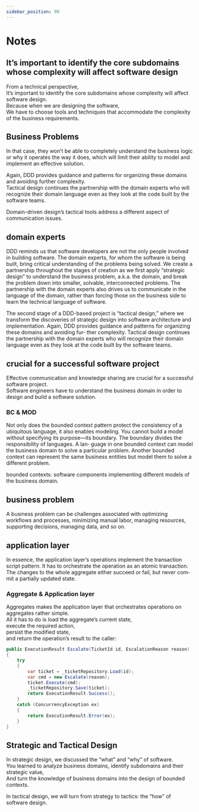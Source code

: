```yaml
---
sidebar_position: 99
---
```


# Notes

## It’s important to identify the core subdomains whose complexity will affect software design

From a technical perspective,  
It’s important to identify the core subdomains whose complexity will affect software design.  
Because when we are designing the software,  
We have to choose tools and techniques that accommodate the complexity of the business requirements.

## Business Problems

In that case, they won’t be able to completely understand the business logic or why it operates the way it does, which will limit their ability to model and implement an effective solution.

Again, DDD provides guidance and patterns for organizing these domains and avoiding further complexity.  
Tactical design continues the partnership with the domain experts who will recognize their domain language even as they look at the code built by the software teams.

Domain-driven design’s tactical tools address a different aspect of communication issues.

## domain experts

DDD reminds us that software developers are not the only
people involved in building software.
The domain experts, for whom the software is
being built, bring critical understanding of the problems being solved. We create a
partnership throughout the stages of creation as we first apply “strategic design” to
understand the business problem, a.k.a. the domain, and break the problem down
into smaller, solvable, interconnected problems. The partnership with the domain
experts also drives us to communicate in the language of the domain, rather than
forcing those on the business side to learn the technical language of software.

The second stage of a DDD-based project is “tactical design,” where we transform the
discoveries of strategic design into software architecture and implementation. Again,
DDD provides guidance and patterns for organizing these domains and avoiding fur‐
ther complexity. Tactical design continues the partnership with the domain experts
who will recognize their domain language even as they look at the code built by the
software teams.

## crucial for a successful software project

Effective communication and knowledge sharing are crucial for a successful software project.  
Software engineers have to understand the business domain in order to design and build a software solution.

### BC & MOD

Not only does the bounded context pattern protect the consistency of a ubiquitous
language, it also enables modeling. You cannot build a model without specifying its
purpose—its boundary. The boundary divides the responsibility of languages. A lan‐
guage in one bounded context can model the business domain to solve a particular
problem. Another bounded context can represent the same business entities but
model them to solve a different problem.

bounded contexts: software components implementing different models of the business domain.

## business problem

A business problem can be challenges associated with optimizing workflows and processes, minimizing manual labor, managing resources, supporting decisions, managing data, and so on.

## application layer

In essence, the application layer’s operations implement the transaction script pattern. It has to orchestrate the
operation as an atomic transaction. The changes to the whole aggregate either succeed or fail, but never com‐
mit a partially updated state.

### Aggregate & Application layer

Aggregates makes the application layer that orchestrates operations on aggregates rather simple.  
All it has to do is load the aggregate’s current state,  
execute the required action,  
persist the modified state,  
and return the operation’s result to the caller:

```cs
public ExecutionResult Escalate(TicketId id, EscalationReason reason)
{
    try
    {
        var ticket = _ticketRepository.Load(id);
        var cmd = new Escalate(reason);
        ticket.Execute(cmd);
        _ticketRepository.Save(ticket);
        return ExecutionResult.Success();
    }
    catch (ConcurrencyException ex)
    {
        return ExecutionResult.Error(ex);
    }
}
```

## Strategic and Tactical Design

In strategic design, we discussed the “what” and “why” of software.  
You learned to analyze business domains, identify subdomains and their strategic value,  
And turn the knowledge of business domains into the design of bounded contexts.

In tactical design, we will turn from strategy to tactics: the “how” of software design.
